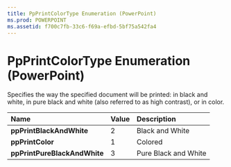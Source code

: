 ```yaml
---
title: PpPrintColorType Enumeration (PowerPoint)
ms.prod: POWERPOINT
ms.assetid: f700c7fb-33c6-f69a-efbd-5bf75a542fa4
---
```



# PpPrintColorType Enumeration (PowerPoint)

Specifies the way the specified document will be printed: in black and white, in pure black and white (also referred to as high contrast), or in color.



|**Name**|**Value**|**Description**|
|:-----|:-----|:-----|
|**ppPrintBlackAndWhite**|2|Black and White|
|**ppPrintColor**|1|Colored|
|**ppPrintPureBlackAndWhite**|3|Pure Black and White|

